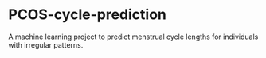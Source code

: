 # PCOS-cycle-prediction
A machine learning project to predict menstrual cycle lengths for individuals with irregular patterns.
